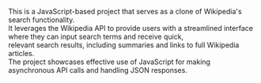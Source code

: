 This is a JavaScript-based project that serves as a clone of Wikipedia's search functionality.<br> 
It leverages the Wikipedia API to provide users with a streamlined interface where they can input search terms and receive quick, <br>
relevant search results, including summaries and links to full Wikipedia articles.<br> 
The project showcases effective use of JavaScript for making asynchronous API calls and handling JSON responses.
